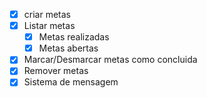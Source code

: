 - [x] criar metas
- [x] Listar metas
    - [x] Metas realizadas
    - [x] Metas abertas

- [x] Marcar/Desmarcar metas como concluida
- [x] Remover metas
- [x] Sistema de mensagem
